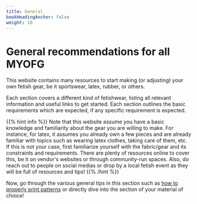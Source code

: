 ```yaml
---
title: General
bookHeadingAnchor: false
weight: 10
---
```


# General recommendations for all MYOFG

This website contains many resources to start making (or adjusting) your own fetish gear, be it sportswear, latex, rubber, or others.

Each section covers a different kind of fetishwear, listing all relevant information and useful links to get started. Each section outlines the basic requirements which are expected, if any specific requirement is expected.

{{% hint info %}}
Note that this website assume you have a basic knowledge and familiarity about the gear you are willing to make. For instance, for latex, it assumes you already own a few pieces and are already familiar with topics such as wearing latex clothes, taking care of them, etc. If this is not your case, first familiarize yourself with the fabric/gear and its constraints and requirements. There are plenty of resources online to cover this, be it on vendor's websites or through community-run spaces. Also, do reach out to people on social medias or drop by a local fetish event as they will be full of resources and tips!
{{% /hint %}}

Now, go through the various general tips in this section such as [how to properly print patterns](./patterns.md) or directly dive into the section of your material of choice!
